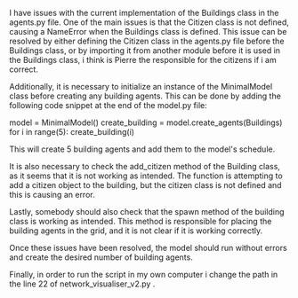 I have issues with the current implementation of the Buildings class in the agents.py file. One of the main issues is that the Citizen class is not defined, causing a NameError when the Buildings class is defined. This issue can be resolved by either defining the Citizen class in the agents.py file before the Buildings class, or by importing it from another module before it is used in the Buildings class, i think is Pierre the responsible for the citizens if i am correct.

Additionally, it is necessary to initialize an instance of the MinimalModel class before creating any building agents. This can be done by adding the following code snippet at the end of the model.py file:

model = MinimalModel() create_building = model.create_agents(Buildings) for i in range(5): create_building(i)

This will create 5 building agents and add them to the model's schedule.

It is also necessary to check the add_citizen method of the Building class, as it seems that it is not working as intended. The function is attempting to add a citizen object to the building, but the citizen class is not defined and this is causing an error.

Lastly, somebody should also check that the spawn method of the building class is working as intended. This method is responsible for placing the building agents in the grid, and it is not clear if it is working correctly.

Once these issues have been resolved, the model should run without errors and create the desired number of building agents.

Finally, in order to run the script in my own computer i change the path in the line 22 of network_visualiser_v2.py . 